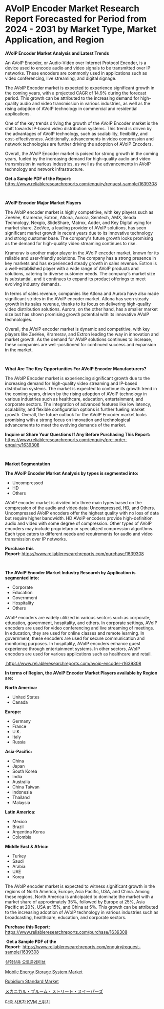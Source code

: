 <p><h1>AVoIP Encoder Market Research Report Forecasted for Period from 2024 -  2031 by Market Type, Market Application, and Region</h1></p><p><strong>AVoIP Encoder Market Analysis and Latest Trends</strong></p>
<p><p>An AVoIP Encoder, or Audio-Video over Internet Protocol Encoder, is a device used to encode audio and video signals to be transmitted over IP networks. These encoders are commonly used in applications such as video conferencing, live streaming, and digital signage.</p><p>The AVoIP Encoder market is expected to experience significant growth in the coming years, with a projected CAGR of 14.9% during the forecast period. This growth can be attributed to the increasing demand for high-quality audio and video transmission in various industries, as well as the rising adoption of AVoIP technology in commercial and residential applications.</p><p>One of the key trends driving the growth of the AVoIP Encoder market is the shift towards IP-based video distribution systems. This trend is driven by the advantages of AVoIP technology, such as scalability, flexibility, and cost-effectiveness. Additionally, advancements in video compression and network technologies are further driving the adoption of AVoIP Encoders.</p><p>Overall, the AVoIP Encoder market is poised for strong growth in the coming years, fueled by the increasing demand for high-quality audio and video transmission in various industries, as well as the advancements in AVoIP technology and network infrastructure.</p></p>
<p><strong>Get a Sample PDF of the Report:&nbsp;</strong> <a href="https://www.reliableresearchreports.com/enquiry/request-sample/1639308">https://www.reliableresearchreports.com/enquiry/request-sample/1639308</a></p>
<p>&nbsp;</p>
<p><strong>AVoIP Encoder Major Market Players</strong></p>
<p><p>The AVoIP encoder market is highly competitive, with key players such as ZeeVee, Kramerav, Extron, Atlona, Aurora, Semtech, AMX, Seada Technology, Nexgio, SlideShare, Matrox, Adder, and Key Digital vying for market share. ZeeVee, a leading provider of AVoIP solutions, has seen significant market growth in recent years due to its innovative technology and strong customer base. The company's future growth looks promising as the demand for high-quality video streaming continues to rise.</p><p>Kramerav is another major player in the AVoIP encoder market, known for its reliable and user-friendly solutions. The company has a strong presence in key markets and has experienced steady growth in sales revenue. Extron is a well-established player with a wide range of AVoIP products and solutions, catering to diverse customer needs. The company's market size is substantial, and it continues to expand its product offerings to meet evolving industry demands.</p><p>In terms of sales revenue, companies like Atlona and Aurora have also made significant strides in the AVoIP encoder market. Atlona has seen steady growth in its sales revenue, thanks to its focus on delivering high-quality video distribution solutions. Aurora, on the other hand, has a smaller market size but has shown promising growth potential with its innovative AVoIP technologies.</p><p>Overall, the AVoIP encoder market is dynamic and competitive, with key players like ZeeVee, Kramerav, and Extron leading the way in innovation and market growth. As the demand for AVoIP solutions continues to increase, these companies are well-positioned for continued success and expansion in the market.</p></p>
<p>&nbsp;</p>
<p><strong>What Are The Key Opportunities For AVoIP Encoder Manufacturers?</strong></p>
<p><p>The AVoIP Encoder market is experiencing significant growth due to the increasing demand for high-quality video streaming and IP-based distribution systems. The market is expected to continue its growth trend in the coming years, driven by the rising adoption of AVoIP technology in various industries such as healthcare, education, entertainment, and corporate sectors. The integration of advanced features like low latency, scalability, and flexible configuration options is further fueling market growth. Overall, the future outlook for the AVoIP Encoder market looks promising with a strong focus on innovation and technological advancements to meet the evolving demands of the market.</p></p>
<p><strong>Inquire or Share Your Questions If Any Before Purchasing This Report:</strong> <a href="https://www.reliableresearchreports.com/enquiry/pre-order-enquiry/1639308">https://www.reliableresearchreports.com/enquiry/pre-order-enquiry/1639308</a></p>
<p>&nbsp;</p>
<p><strong>Market Segmentation</strong></p>
<p><strong>The AVoIP Encoder Market Analysis by types is segmented into:</strong></p>
<p><ul><li>Uncompressed</li><li>HD</li><li>Others</li></ul></p>
<p><p>AVoIP encoder market is divided into three main types based on the compression of the audio and video data: Uncompressed, HD, and Others. Uncompressed AVoIP encoders offer the highest quality with no loss of data but require higher bandwidth. HD AVoIP encoders provide high-definition audio and video with some degree of compression. Other types of AVoIP encoders may include proprietary or specialized compression algorithms. Each type caters to different needs and requirements for audio and video transmission over IP networks.</p></p>
<p><strong>Purchase this Report:&nbsp;</strong><a href="https://www.reliableresearchreports.com/purchase/1639308">https://www.reliableresearchreports.com/purchase/1639308</a></p>
<p>&nbsp;</p>
<p><strong>The AVoIP Encoder Market Industry Research by Application is segmented into:</strong></p>
<p><ul><li>Corporate</li><li>Education</li><li>Government</li><li>Hospitality</li><li>Others</li></ul></p>
<p><p>AVoIP encoders are widely utilized in various sectors such as corporate, education, government, hospitality, and others. In corporate settings, AVoIP encoders are used for video conferencing and live streaming of meetings. In education, they are used for online classes and remote learning. In government, these encoders are used for secure communication and monitoring purposes. In hospitality, AVoIP encoders enhance guest experience through entertainment systems. In other sectors, AVoIP encoders are used for various applications such as healthcare and retail.</p></p>
<p><a href="https://www.reliableresearchreports.com/avoip-encoder-r1639308">&nbsp;https://www.reliableresearchreports.com/avoip-encoder-r1639308</a></p>
<p><strong>In terms of Region, the AVoIP Encoder Market Players available by Region are:</strong></p>
<p>
    <p> <strong> North America: </strong>
        <ul>
            <li>United States</li>
            <li>Canada</li>
        </ul>
        </p> 
    <p> <strong> Europe: </strong>
        <ul>
            <li>Germany</li>
            <li>France</li>
            <li>U.K.</li>
            <li>Italy</li>
            <li>Russia</li>
        </ul>
        </p> 
    <p> <strong> Asia-Pacific: </strong>
        <ul>
            <li>China</li>
            <li>Japan</li>
            <li>South Korea</li>
            <li>India</li>
            <li>Australia</li>
            <li>China Taiwan</li>
            <li>Indonesia</li>
            <li>Thailand</li>
            <li>Malaysia</li>
        </ul>
        </p> 
    <p> <strong> Latin America: </strong>
        <ul>
            <li>Mexico</li>
            <li>Brazil</li>
            <li>Argentina Korea</li>
            <li>Colombia</li>
        </ul>
        </p> 
    <p> <strong> Middle East & Africa: </strong>
        <ul>
            <li>Turkey</li>
            <li>Saudi</li>
            <li>Arabia</li>
            <li>UAE</li>
            <li>Korea</li>
        </ul>
    </p>
    </p>
<p><p>The AVoIP encoder market is expected to witness significant growth in the regions of North America, Europe, Asia Pacific, USA, and China. Among these regions, North America is anticipated to dominate the market with a market share of approximately 35%, followed by Europe at 25%, Asia Pacific at 20%, USA at 15%, and China at 5%. This growth can be attributed to the increasing adoption of AVoIP technology in various industries such as broadcasting, healthcare, education, and corporate sectors.</p></p>
<p><strong>Purchase this Report: </strong><a href="https://www.reliableresearchreports.com/purchase/1639308">https://www.reliableresearchreports.com/purchase/1639308</a></p>
<p>&nbsp;<strong>Get a Sample PDF of the Report:&nbsp;&nbsp;</strong><a href="https://www.reliableresearchreports.com/enquiry/request-sample/1639308">https://www.reliableresearchreports.com/enquiry/request-sample/1639308</a></p>
<p><strong></strong></p>
<p><p><a href="https://medium.com/@giovanileannon/%EC%97%B0%EA%B5%AC%EC%86%8C%EA%B8%89-%EC%9E%90%EB%8F%99%EB%B0%95%ED%85%8C%EB%A6%AC%EC%95%84-%EC%82%B4%EA%B7%A0%EA%B8%B0-%EC%8B%9C%EC%9E%A5%EA%B7%9C%EB%AA%A8%EB%8A%94-%EC%97%B0%ED%8F%89%EA%B7%A0-%EC%84%B1%EC%9E%A5%EB%A5%A0-%EB%A1%9C-%EC%A6%9D%EA%B0%80%ED%95%98%EA%B3%A0-%EC%9E%88%EC%9C%BC%EB%A9%B0-%EC%9D%B4-%EB%B3%B4%EA%B3%A0%EC%84%9C%EB%8A%94-%EC%8B%9C%EC%9E%A5-%EC%84%B8%EB%B6%84%ED%99%94-%EC%84%B1%EC%9E%A5-%EB%B0%8F-2031%EB%85%84%EA%B9%8C%EC%A7%80%EC%9D%98-%EC%98%88%EC%B8%A1-%EB%B6%84%EC%84%9D%EC%9D%84-%EB%8B%A4%EB%A3%B9%EB%8B%88%EB%8B%A4-10f5404bafe5">실험실용 오토클레이브</a></p><p><a href="https://github.com/mateobossinovero/Market-Research-Report-List-1/blob/main/mobile-energy-storage-system-market.md">Mobile Energy Storage System Market</a></p><p><a href="https://github.com/RoccoManning/Market-Research-Report-List-5/blob/main/rubidium-standard-market.md">Rubidium Standard Market</a></p><p><a href="https://github.com/xtkhtofdt934839/Market-Research-Report-List-2/blob/main/9579470148085.md">メカニカル・ブルーム・ストリート・スイーパーズ</a></p><p><a href="https://medium.com/@angelardelean202220221/%EA%B8%80%EB%A1%9C%EB%B2%8C-%EB%A9%80%ED%8B%B0-%EC%9C%A0%EC%A0%80-kvm-%EC%8A%A4%EC%9C%84%EC%B9%98-%EC%82%B0%EC%97%85-%EC%9C%A0%ED%98%95-%EC%9D%91%EC%9A%A9-%ED%94%84%EB%A1%9C%EA%B7%B8%EB%9E%A8-%EC%8B%9C%EC%9E%A5-%EC%B0%B8%EA%B0%80%EC%9E%90-%EC%A7%80%EC%97%AD%EB%B3%84-%EC%84%B1%EC%9E%A5-%EB%B6%84%EC%84%9D-%EB%B0%8F-%EB%AF%B8%EB%9E%98-%EC%8B%9C%EB%82%98%EB%A6%AC%EC%98%A4-2024-2031-856a0c860582">다중 사용자 KVM 스위치</a></p></p>